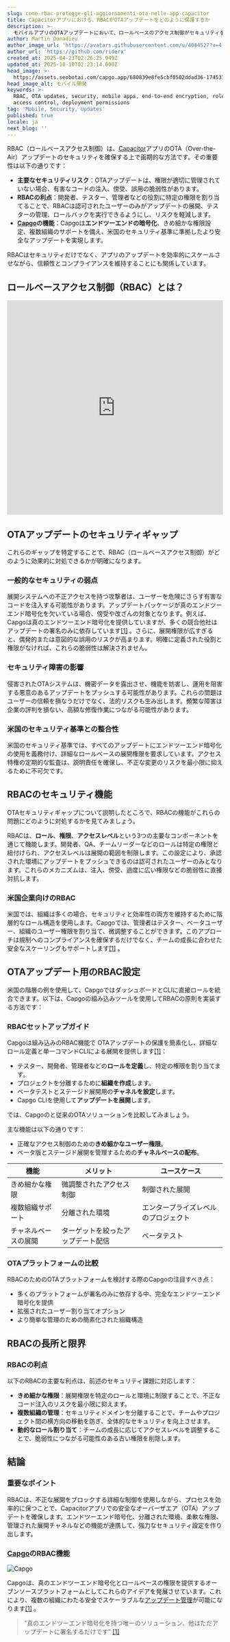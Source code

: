 ```yaml
---
slug: come-rbac-protegge-gli-aggiornamenti-ota-nelle-app-capacitor
title: Capacitorアプリにおける、RBACがOTAアップデートをどのように保護するか
description: >-
  モバイルアプリのOTAアップデートにおいて、ロールベースのアクセス制御がセキュリティを向上させ、脆弱性から保護し、コンプライアンスを確保する方法について学びましょう。
author: Martin Donadieu
author_image_url: 'https://avatars.githubusercontent.com/u/4084527?v=4'
author_url: 'https://github.com/riderx'
created_at: 2025-04-23T02:26:25.949Z
updated_at: 2025-10-10T02:23:14.000Z
head_image: >-
  https://assets.seobotai.com/capgo.app/680839e8fe5cbf0502ddad36-1745375221230.jpg
head_image_alt: モバイル開発
keywords: >-
  RBAC, OTA updates, security, mobile apps, end-to-end encryption, role-based
  access control, deployment permissions
tag: 'Mobile, Security, Updates'
published: true
locale: ja
next_blog: ''
---
```

RBAC（ロールベースアクセス制御）は、[Capacitor](https://capacitorjs.com/)アプリのOTA（Over-the-Air）アップデートのセキュリティを確保する上で画期的な方法です。その重要性は以下の通りです：

-   **主要なセキュリティリスク**：OTAアップデートは、権限が適切に管理されていない場合、有害なコードの注入、傍受、誤用の脆弱性があります。
-   **RBACの利点**：開発者、テスター、管理者などの役割に特定の権限を割り当てることで、RBACは認可されたユーザーのみがアップデートの展開、テスターの管理、ロールバックを実行できるようにし、リスクを軽減します。
-   **[Capgo](https://capgo.app/)の機能**：Capgoは**エンドツーエンドの暗号化**、きめ細かな権限設定、複数組織のサポートを備え、米国のセキュリティ基準に準拠したより安全なアップデートを実現します。

RBACはセキュリティだけでなく、アプリのアップデートを効率的にスケールさせながら、信頼性とコンプライアンスを維持することにも関係しています。

## ロールベースアクセス制御（RBAC）とは？

<iframe src="https://www.youtube.com/embed/-aPHg0uRYUI" aria-label="YouTube video player" frameborder="0" allow="accelerometer; autoplay; clipboard-write; encrypted-media; gyroscope; picture-in-picture; web-share" referrerpolicy="strict-origin-when-cross-origin" style="width: 100%; height: 500px;" allowfullscreen></iframe>

## OTAアップデートのセキュリティギャップ

これらのギャップを特定することで、RBAC（ロールベースアクセス制御）がどのように効果的に対処できるかが明確になります。

### 一般的なセキュリティの弱点

展開システムへの不正アクセスを持つ攻撃者は、ユーザーを危険にさらす有害なコードを注入する可能性があります。アップデートパッケージが真のエンドツーエンド暗号化を欠いている場合、傍受や改ざんの対象となります。例えば、Capgoは真のエンドツーエンド暗号化を提供していますが、多くの競合他社はアップデートの署名のみに依存しています[\[1\]](https://capgo.app/) 。さらに、展開権限が広すぎると、偶発的または意図的な誤用のリスクが高まります。明確に定義された役割と権限がなければ、これらの脆弱性は解決されません。

### セキュリティ障害の影響

侵害されたOTAシステムは、機密データを露出させ、機能を妨害し、運用を阻害する悪意のあるアップデートをプッシュする可能性があります。これらの問題はユーザーの信頼を損なうだけでなく、法的リスクも生み出します。頻繁な障害は企業の評判を損ない、高額な修復作業につながる可能性があります。

### 米国のセキュリティ基準との整合性

米国のセキュリティ基準では、すべてのアップデートにエンドツーエンド暗号化の使用を義務付け、詳細なロールベースの展開権限を要求しています。アクセス特権の定期的な監査は、説明責任を確保し、不正な変更のリスクを最小限に抑えるために不可欠です。

## RBACのセキュリティ機能

OTAセキュリティギャップについて説明したところで、RBACの機能がこれらの問題にどのように対処するかを見てみましょう。

RBACは、**ロール**、**権限**、**アクセスレベル**という3つの主要なコンポーネントを通じて機能します。開発者、QA、チームリーダーなどのロールは特定の権限と紐付けられ、アクセスレベルは展開の範囲を制限します。この設定により、承認された環境にアップデートをプッシュできるのは認可されたユーザーのみとなります。これらのメカニズムは、注入、傍受、過度に広い権限などの脆弱性に直接対抗します。

### 米国企業向けのRBAC

米国では、組織は多くの場合、セキュリティと効率性の両方を維持するために階層的なロール構造を使用します。Capgoでは、管理者はテスター、ベータユーザー、組織のユーザー権限を割り当て、微調整することができます。このアプローチは規制へのコンプライアンスを確保するだけでなく、チームの成長に合わせた安全なスケーリングもサポートします[\[1\]](https://capgo.app/) 。

## OTAアップデート用のRBAC設定

米国の階層の例を使用して、CapgoではダッシュボードとCLIに直接ロールを統合できます。以下は、Capgoの組み込みツールを使用してRBACの原則を実装する方法です：

### RBACセットアップガイド

Capgoは組み込みのRBAC機能で OTAアップデートの保護を簡素化し、詳細なロール定義と単一コマンドCLIによる展開を提供します[\[1\]](https://capgo.app/)：

-   テスター、開発者、管理者などの**ロールを定義**し、特定の権限を割り当てます。
-   プロジェクトを分離するために**組織を作成**します。
-   ベータテストとステージド展開用の**チャネルを設定**します。
-   Capgo CLIを使用して**アップデートを展開**します。

では、Capgoのと従来のOTAソリューションを比較してみましょう。

主な機能は以下の通りです：

-   正確なアクセス制御のための**きめ細かなユーザー権限**。
-   ベータ版とステージド展開を管理するための**チャネルベースの配布**。

| 機能 | メリット | ユースケース |
| --- | --- | --- |
| きめ細かな権限 | 微調整されたアクセス制御 | 制御された展開 |
| 複数組織サポート | 分離された環境 | エンタープライズレベルのプロジェクト |
| チャネルベースの展開 | ターゲットを絞ったアップデート配信 | ベータテスト |

### OTAプラットフォームの比較

RBACのためのOTAプラットフォームを検討する際のCapgoの注目すべき点：

-   多くのプラットフォームが署名のみに依存する中、完全なエンドツーエンド暗号化を提供
-   拡張されたユーザー割り当てオプション
-   より簡単な管理のための簡素化された組織構造

## RBACの長所と限界

### RBACの利点

以下のRBACの主要な利点は、前述のセキュリティ課題に対応します：

-   **きめ細かな権限**：展開権限を特定のロールと環境に制限することで、不正なコード注入のリスクを最小限に抑えます。
-   **複数組織の管理**：セキュリティドメインを分離することで、チームやプロジェクト間の横方向の移動を防ぎ、全体的なセキュリティを向上させます。
-   **動的なロール割り当て**：チームの成長に応じてアクセスレベルを調整することで、脆弱性につながる可能性のある古い権限を削除します。

## 結論

### 重要なポイント

RBACは、不正な展開をブロックする詳細な制御を使用しながら、プロセスを効率的に保つことで、Capacitorアプリでの安全なオーバーザエア（OTA）アップデートを確保します。エンドツーエンド暗号化、分離された環境、柔軟な権限、管理された展開チャネルなどの機能が連携して、強力なセキュリティ設定を作り出します。

### [Capgo](https://capgo.app/)のRBAC機能

![Capgo](https://assets.seobotai.com/capgo.app/680839e8fe5cbf0502ddad36/95506b8280be0626e7b237b754ba8f1b.jpg)

Capgoは、真のエンドツーエンド暗号化とロールベースの権限を提供するオープンソースプラットフォームとしてこれらのアイデアを発展させています。これにより、複数の組織にわたる安全でスケーラブルな[アップデート管理](https://capgo.app/docs/plugin/cloud-mode/manual-update/)が可能になります[\[1\]](https://capgo.app/) 。

> "真のエンドツーエンド暗号化を持つ唯一のソリューション、他はただアップデートに署名するだけです" [\[1\]](https://capgo.app/)
